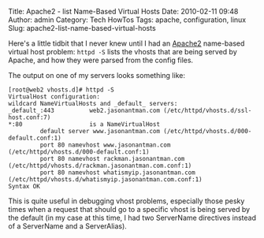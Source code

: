 Title: Apache2 - list Name-Based Virtual Hosts
Date: 2010-02-11 09:48
Author: admin
Category: Tech HowTos
Tags: apache, configuration, linux
Slug: apache2-list-name-based-virtual-hosts

Here's a little tidbit that I never knew until I had an
[Apache2](http://httpd.apache.org/) name-based virtual host problem:
`httpd -S` lists the vhosts that are being served by Apache, and how
they were parsed from the config files.

The output on one of my servers looks something like:

~~~~{.console}
[root@web2 vhosts.d]# httpd -S
VirtualHost configuration:
wildcard NameVirtualHosts and _default_ servers:
_default_:443          web2.jasonantman.com (/etc/httpd/vhosts.d/ssl-host.conf:7)
*:80                   is a NameVirtualHost
         default server www.jasonantman.com (/etc/httpd/vhosts.d/000-default.conf:1)
         port 80 namevhost www.jasonantman.com (/etc/httpd/vhosts.d/000-default.conf:1)
         port 80 namevhost rackman.jasonantman.com (/etc/httpd/vhosts.d/rackman.jasonantman.com.conf:1)
         port 80 namevhost whatismyip.jasonantman.com (/etc/httpd/vhosts.d/whatismyip.jasonantman.com.conf:1)
Syntax OK
~~~~

This is quite useful in debugging vhost problems, especially those pesky
times when a request that should go to a specific vhost is being served
by the default (in my case at this time, I had two ServerName directives
instead of a ServerName and a ServerAlias).
